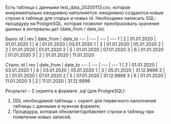 Есть таблица с данными test_data_20200113.csv, которая инкрементально ежедневно наполняется: ежедневно создаются новые строки в таблице для старых и новых id.
Необходимо написать SQL-процедуру на PostgreSQL, которая позволит преобразовать хранение данных в интервалы дат (date_from / date_to).

Было:
id | rev | date_from | date_to
--- | --- | --- | ---
1 | 2 | 01.01.2020 | 01.01.2020
1 | 4 | 01.01.2020 | 03.01.2020
1 | 3 | 01.01.2020 | 05.01.2020
2 | 2 | 01.01.2020 | 01.01.2020 
2 | 5 | 01.01.2020 | 07.01.2020
3 | 6 | 01.01.2020 | 01.01.2020
3 | 2 | 01.01.2020 | 11.01.2020

Стало:
id | rev | date_from | date_to
--- | --- | --- | ---
1 | 2 | 01.01.2020 | 03.01.2020
1 | 4 | 03.01.2020 | 05.01.2020
1 | 3 | 05.01.2020 | 31.12.9999
2 | 2 | 01.01.2020 | 07.01.2020
2 | 5 | 07.01.2020 | 31.12.9999
3 | 6 | 01.01.2020 | 11.01.2020
3 | 2 | 11.01.2020 | 31.12.9999

Результат – 2 скрипта в формате .sql (для PostgreSQL): 
1) DDL необходимой таблицы + скрипт для первичного наполнения таблицы с данными в нужном формате;
2) Процедура, которая обновляет/добавляет строки в таблицу при появлении новых записей.
